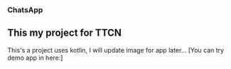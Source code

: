 ### ChatsApp
## This my project for TTCN

This's a project uses kotlin, I will update image for app later...
[You can try demo app in here:] 
